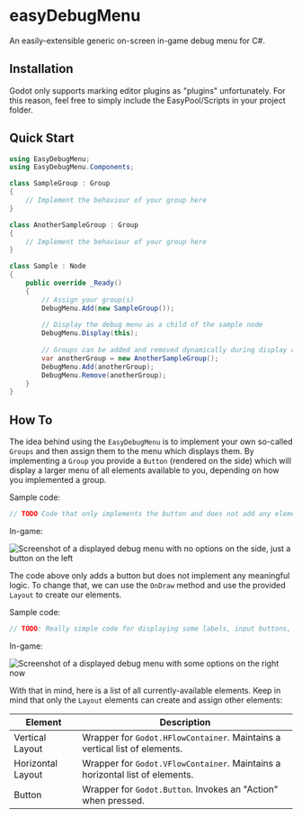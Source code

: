 # easyDebugMenu

An easily-extensible generic on-screen in-game debug menu for C#.

## Installation

Godot only supports marking editor plugins as "plugins" unfortunately. For this reason, feel free to simply include the EasyPool/Scripts in your project folder.

## Quick Start

```csharp
using EasyDebugMenu;
using EasyDebugMenu.Components;

class SampleGroup : Group
{
    // Implement the behaviour of your group here
}

class AnotherSampleGroup : Group
{
    // Implement the behaviour of your group here
}

class Sample : Node
{
    public override _Ready()
    {
        // Assign your group(s)
        DebugMenu.Add(new SampleGroup());
        
        // Display the debug menu as a child of the sample node
        DebugMenu.Display(this);
        
        // Groups can be added and removed dynamically during display as well
        var anotherGroup = new AnotherSampleGroup();
        DebugMenu.Add(anotherGroup);
        DebugMenu.Remove(anotherGroup);
    }
}
```

## How To

The idea behind using the `EasyDebugMenu` is to implement your own so-called `Groups` and then assign them to the menu which displays them. By implementing a `Group` you provide a `Button` (rendered on the side) which will display a larger menu of all elements available to you, depending on how you implemented a group.

Sample code:

```csharp
// TODO Code that only implements the button and does not add any elements
```

In-game:

<!--TODO-->
![Screenshot of a displayed debug menu with no options on the side, just a button on the left]()

The code above only adds a button but does not implement any meaningful logic. To change that, we can use the `OnDraw` method and use the provided `Layout` to create our elements.

Sample code:

```csharp
// TODO: Really simple code for displaying some labels, input buttons, whatever
```

In-game:

<!--TODO-->
![Screenshot of a displayed debug menu with some options on the right now]()

With that in mind, here is a list of all currently-available elements. Keep in mind that only the `Layout` elements can create and assign other elements:

| Element           | Description                                                                  |
|-------------------|------------------------------------------------------------------------------|
| Vertical Layout   | Wrapper for `Godot.HFlowContainer`. Maintains a vertical list of elements.   |
| Horizontal Layout | Wrapper for `Godot.VFlowContainer`. Maintains a horizontal list of elements. |
| Button            | Wrapper for `Godot.Button`. Invokes an "Action" when pressed.                |

